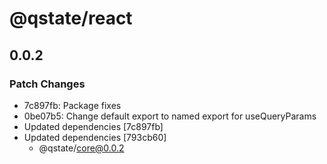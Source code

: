 # @qstate/react

## 0.0.2

### Patch Changes

- 7c897fb: Package fixes
- 0be07b5: Change default export to named export for useQueryParams
- Updated dependencies [7c897fb]
- Updated dependencies [793cb60]
  - @qstate/core@0.0.2
